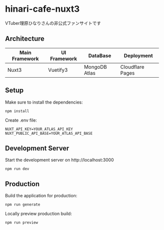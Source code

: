 # hinari-cafe-nuxt3
VTuber理原ひなりさんの非公式ファンサイトです

## Architecture

| Main Framework | UI Framework | DataBase | Deployment |
| --- | --- | --- | ---|
| Nuxt3 | Vuetify3 | MongoDB Atlas | Cloudflare Pages |

## Setup

Make sure to install the dependencies:

```
npm install
```

Create .env file:

```
NUXT_API_KEY=YOUR_ATLAS_API_KEY
NUXT_PUBLIC_API_BASE=YOUR_ATLAS_API_BASE
```

## Development Server

Start the development server on http://localhost:3000

```
npm run dev
```

## Production

Build the application for production:

```
npm run generate
```

Locally preview production build:

```
npm run preview
```
